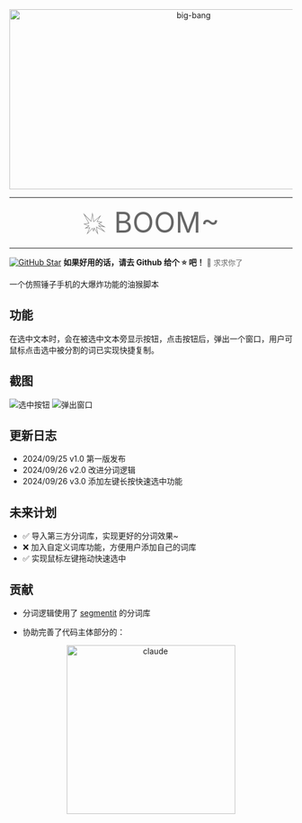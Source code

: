 <div style="text-align: center;">
<img src="https://socialify.git.ci/susmouse/big-bang/image?description=1&descriptionEditable=%E4%B8%80%E4%B8%AA%E4%BB%BF%E7%85%A7%E9%94%A4%E5%AD%90%E6%89%8B%E6%9C%BA%E7%9A%84%E5%88%86%E8%AF%8D%E5%A4%A7%E7%88%86%E7%82%B8%E5%8A%9F%E8%83%BD%E7%9A%84%E6%B2%B9%E7%8C%B4%E8%84%9A%E6%9C%AC&font=Inter&language=1&logo=https%3A%2F%2Fs2.loli.net%2F2024%2F09%2F25%2F6PxlMHA7EZVqwsJ.png&name=1&owner=1&pattern=Plus&theme=Dark" alt="big-bang" width="640" height="320" />
</div>

---

<div style="text-align: center;font-size: 50px;color: #666666">💥 BOOM~</div>

---

[![GitHub Star](https://img.shields.io/github/stars/susmouse/big-bang.svg?style=flat-square&label=Star&color=4285dd&logo=github)](https://github.com/susmouse/big-bang/)
**如果好用的话，请去 Github 给个 ⭐ 吧！**
<span style="font-size: small;color: #666666">🥺 求求你了</span>

一个仿照锤子手机的大爆炸功能的油猴脚本

## 功能

在选中文本时，会在被选中文本旁显示按钮，点击按钮后，弹出一个窗口，用户可鼠标点击选中被分割的词已实现快捷复制。

## 截图

![选中按钮](https://s2.loli.net/2024/09/26/dYo9hxR3qeZrf8c.png)
![弹出窗口](https://s2.loli.net/2024/09/26/DjoT3LfGdneacYx.png)

## 更新日志

- 2024/09/25 v1.0 第一版发布
- 2024/09/26 v2.0 改进分词逻辑
- 2024/09/26 v3.0 添加左键长按快速选中功能

## 未来计划

- ✅ 导入第三方分词库，实现更好的分词效果~
- ❌ 加入自定义词库功能，方便用户添加自己的词库
- ✅ 实现鼠标左键拖动快速选中

## 贡献

- 分词逻辑使用了 [segmentit](https://github.com/linonetwo/segmentit) 的分词库

- 协助完善了代码主体部分的：
<div style="text-align: center;">
  <img src="https://s2.loli.net/2024/09/25/NCuyiSR7A4YPqWU.png" width="300px" alt="claude">
</div>
